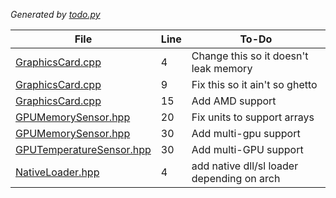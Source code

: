 _Generated by [todo.py](../scripts/todo.py)_

| File | Line | To-Do |
|---|---|---|
| [GraphicsCard.cpp](../Remote-PC-Monitoring-Tool/server/GraphicsCard.cpp#L4) | 4 | Change this so it doesn't leak memory |
| [GraphicsCard.cpp](../Remote-PC-Monitoring-Tool/server/GraphicsCard.cpp#L9) | 9 | Fix this so it ain't so ghetto |
| [GraphicsCard.cpp](../Remote-PC-Monitoring-Tool/server/GraphicsCard.cpp#L15) | 15 | Add AMD support |
| [GPUMemorySensor.hpp](../Remote-PC-Monitoring-Tool/server/GPUMemorySensor.hpp#L20) | 20 | Fix units to support arrays |
| [GPUMemorySensor.hpp](../Remote-PC-Monitoring-Tool/server/GPUMemorySensor.hpp#L30) | 30 | Add multi-gpu support |
| [GPUTemperatureSensor.hpp](../Remote-PC-Monitoring-Tool/server/GPUTemperatureSensor.hpp#L30) | 30 | Add multi-GPU support |
| [NativeLoader.hpp](../Remote-PC-Monitoring-Tool/server/NativeLoader.hpp#L4) | 4 | add native dll/sl loader depending on arch |
